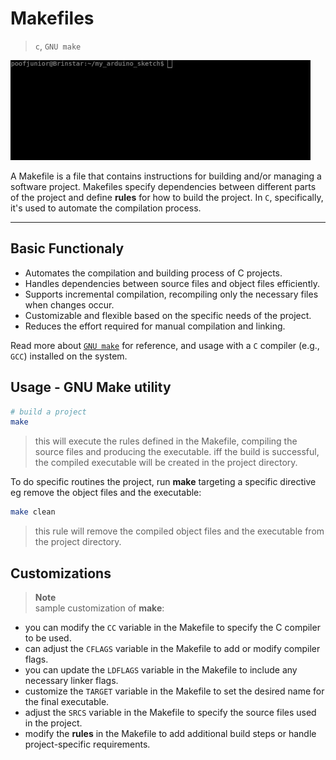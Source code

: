 # Makefiles
> `c`, `GNU make`  

![Make-stuff](./giphy-2.gif)

A Makefile is a file that contains instructions for building and/or managing a software project. Makefiles specify dependencies between different parts of the project and define **rules** for how to build the project. In `C`, specifically, it's used to automate the compilation process.

---
## Basic Functionaly
- Automates the compilation and building process of C projects.
- Handles dependencies between source files and object files efficiently.
- Supports incremental compilation, recompiling only the necessary files when changes occur.
- Customizable and flexible based on the specific needs of the project.
- Reduces the effort required for manual compilation and linking.

Read more about [`GNU make`](https://www.gnu.org/software/make/) for reference, and usage with a `C` compiler (e.g., `GCC`) installed on the system.

## Usage - GNU Make utility

```bash
# build a project
make
```
> this will execute the rules defined in the Makefile, compiling the source files and producing the executable. iff the build is successful, the compiled executable will be created in the project directory.

To do specific routines the project, run **make** targeting a specific directive eg remove the object files and the executable:

```bash
make clean
```
> this rule will remove the compiled object files and the executable from the project directory.

## Customizations
> **Note**  
> sample customization of **make**:

- you can modify the `CC` variable in the Makefile to specify the C compiler to be used.
- can adjust the `CFLAGS` variable in the Makefile to add or modify compiler flags.
- you can update the `LDFLAGS` variable in the Makefile to include any necessary linker flags.
- customize the `TARGET` variable in the Makefile to set the desired name for the final executable.
- adjust the `SRCS` variable in the Makefile to specify the source files used in the project.
- modify the **rules** in the Makefile to add additional build steps or handle project-specific requirements.

